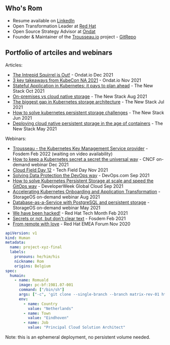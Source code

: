 ## Who's Rom
* Resume available on [LinkedIn](https://www.linkedin.com/in/rvandepoel/)
* Open Transformation Leader at [Red Hat](https://www.redhat.com/en)
* Open Source Strategy Advisor at [Ondat](https://ondat.io)
* Founder & Maintainer of the [Trousseau.io](https://trousseau.io) project - [GitRepo](https://github.com/ondat/trousseau)

## Portfolio of artciles and webinars
Articles:
* [The Intrepid Squirrel is Out!](https://www.ondat.io/blog/the-intrepid-squirrel-is-out) - Ondat.io Dec 2021
* [3 key takeaways from KubeCon NA 2021](https://www.ondat.io/blog/top-3-key-takeaway-from-kubecon-na-2021) - Ondat.io Nov 2021
* [Stateful Application in Kubernetes: it pays to plan ahead](https://thenewstack.io/why-plan-stateful-application-storage/) - The New Stack Oct 2021
* [On-premises vs cloud native storage](https://thenewstack.io/on-premises-vs-cloud-native-storage/) - The New Stack Aug 2021
* [The biggest gap in Kubernetes storage architecture](https://thenewstack.io/whats-the-biggest-gap-in-kubernetes-storage-architecture/) - The New Stack Jul 2021
* [How to solve kubernetes persistent storage challenges](https://thenewstack.io/how-to-solve-kubernetes-persistent-storage-challenges/) - The New Stack Jun 2021
* [Deploying cloud native persistent storage in the age of containers](https://thenewstack.io/deploying-cloud-native-persistent-storage-in-the-age-of-containers/) - The New Stack May 2021


Webinars:
* [Trousseau - the Kubernetes Key Management Service provider](https://fosdem.org/2022/schedule/event/security_trousseau/) - Fosdem Feb 2022 (waiting on video availability)
* [How to keep a Kubernetes secret a secret the universal way](https://www.youtube.com/watch?v=c2yMlNvhf5U&t) - CNCF on-demand webinar Dec 2021
* [Cloud Field Day 12](https://techfieldday.com/appearance/ondat-presents-at-cloud-field-day-12/) - Tech Field Day Nov 2021
* [Solving Data Protection the DevOps way](https://webinars.devops.com/solving-data-protection-the-devops-way) - DevOps.com Sep 2021
* [How to solve Kubernetes Persistent Storage at scale and speed the GitOps way](https://emamo.com/event/developerweek-global-cloud-2021/r/speaker/romuald-vandepoel) - DeveloperWeek Global Cloud Sep 2021
* [Accelerating Kubernetes Onboarding and Application Transformation](https://info.ondat.io/accelerating-kubernetes-onboarding-and-application-transformation-on-demand) - StorageOS on-demand webinar Aug 2021
* [Database-as-a-Service with PostgreSQL and persistent storage](https://info.ondat.io/on-demand-webinar-database-as-a-service-with-postgresql-and-persistent-storage-download) - StorageOS on-demand webinar May 2021
* [We have been hacked!](https://www.youtube.com/watch?v=NhleEdvAI_Y) - Red Hat Tech Month Feb 2021
* [Secrets or not, but don't clear text](https://archive.fosdem.org/2021/schedule/event/kubernetes_secret_management/) - Fosdem Feb 2021
* [From remote with love](https://www.redhat.com/en/forums/emea/benelux-track) - Red Hat EMEA Forum Nov 2020

```yaml
apiVersion: v1
kind: Human
metadata:
  name: project-xyz-final
  labels:
    pronouns: he/him/his
    nickname: Rom
    origins: Belgium
spec:
  humain:
    - name: Romuald
      image: pc-bf:1981.07-001
      command: ["/bin/sh"]
      args: ["-c", 'git clone --single-branch --branch matrix-rev-01 https://github.com/rovandep/pc-bf.git; cd battery; ./configure; make; ./run']
      env:
        - name: Country
          value: "Netherlands"
        - name: Town
          value: "Eindhoven"
        - name: Job
          value: "Principal Cloud Solution Architect"
```
Note: this is an ephemeral deployment, no persistent volume needed.

<!--
**rovandep/rovandep** is a ✨ _special_ ✨ repository because its `README.md` (this file) appears on your GitHub profile.

Here are some ideas to get you started:

- 🔭 I’m currently working on ...
- 🌱 I’m currently learning ...
- 👯 I’m looking to collaborate on ...
- 🤔 I’m looking for help with ...
- 💬 Ask me about ...
- 📫 How to reach me: ...
- 😄 Pronouns: ...
- ⚡ Fun fact: ...
-->
